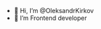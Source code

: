 - 👋 Hi, I’m @OleksandrKirkov
- 👀 I’m Frontend developer

<!---
OleksandrKirkov/OleksandrKirkov is a ✨ special ✨ repository because its `README.md` (this file) appears on your GitHub profile.
You can click the Preview link to take a look at your changes.
--->
